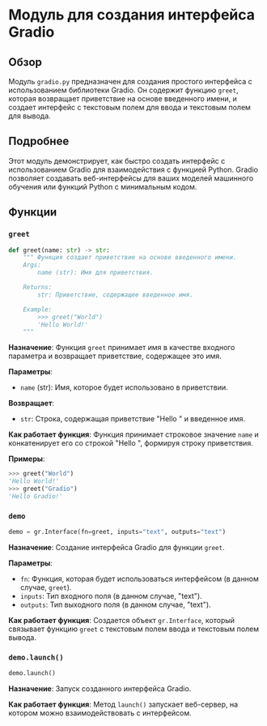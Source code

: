 # Модуль для создания интерфейса Gradio
## Обзор

Модуль `gradio.py` предназначен для создания простого интерфейса с использованием библиотеки Gradio. Он содержит функцию `greet`, которая возвращает приветствие на основе введенного имени, и создает интерфейс с текстовым полем для ввода и текстовым полем для вывода.

## Подробнее

Этот модуль демонстрирует, как быстро создать интерфейс с использованием Gradio для взаимодействия с функцией Python. Gradio позволяет создавать веб-интерфейсы для ваших моделей машинного обучения или функций Python с минимальным кодом.

## Функции

### `greet`

```python
def greet(name: str) -> str:
    """ Функция создает приветствие на основе введенного имени.
    Args:
        name (str): Имя для приветствия.

    Returns:
        str: Приветствие, содержащее введенное имя.

    Example:
        >>> greet("World")
        'Hello World!'
    """
```

**Назначение**: Функция `greet` принимает имя в качестве входного параметра и возвращает приветствие, содержащее это имя.

**Параметры**:
- `name` (str): Имя, которое будет использовано в приветствии.

**Возвращает**:
- `str`: Строка, содержащая приветствие "Hello " и введенное имя.

**Как работает функция**:
Функция принимает строковое значение `name` и конкатенирует его со строкой "Hello ", формируя строку приветствия.

**Примеры**:
```python
>>> greet("World")
'Hello World!'
>>> greet("Gradio")
'Hello Gradio!'
```

### `demo`

```python
demo = gr.Interface(fn=greet, inputs="text", outputs="text")
```

**Назначение**: Создание интерфейса Gradio для функции `greet`.

**Параметры**:
- `fn`: Функция, которая будет использоваться интерфейсом (в данном случае, `greet`).
- `inputs`: Тип входного поля (в данном случае, "text").
- `outputs`: Тип выходного поля (в данном случае, "text").

**Как работает функция**:
Создается объект `gr.Interface`, который связывает функцию `greet` с текстовым полем ввода и текстовым полем вывода.

### `demo.launch()`

```python
demo.launch()
```

**Назначение**: Запуск созданного интерфейса Gradio.

**Как работает функция**:
Метод `launch()` запускает веб-сервер, на котором можно взаимодействовать с интерфейсом.